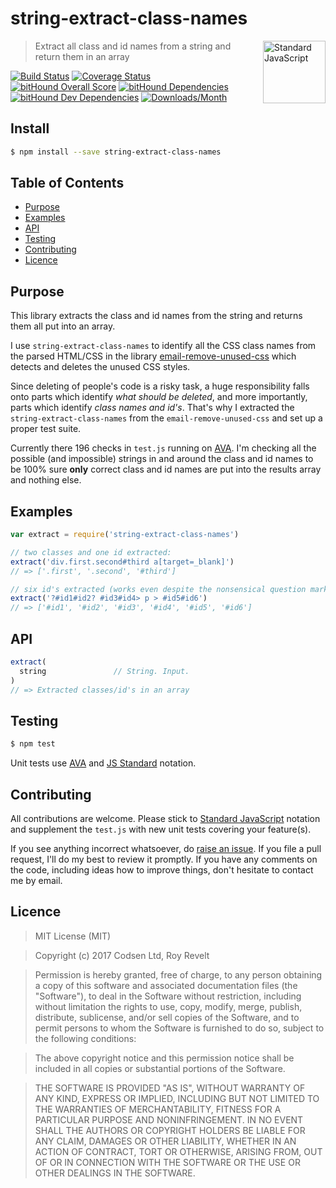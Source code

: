 # string-extract-class-names

<a href="https://standardjs.com" style="float: right; padding: 0 0 20px 20px;"><img src="https://cdn.rawgit.com/feross/standard/master/sticker.svg" alt="Standard JavaScript" width="100" align="right"></a>

> Extract all class and id names from a string and return them in an array

[![Build Status][travis-img]][travis-url]
[![Coverage Status][cov-img]][cov-url]
[![bitHound Overall Score][overall-img]][overall-url]
[![bitHound Dependencies][deps-img]][deps-url]
[![bitHound Dev Dependencies][dev-img]][dev-url]
[![Downloads/Month][downloads-img]][downloads-url]

## Install

```sh
$ npm install --save string-extract-class-names
```

## Table of Contents

<!-- START doctoc generated TOC please keep comment here to allow auto update -->
<!-- DON'T EDIT THIS SECTION, INSTEAD RE-RUN doctoc TO UPDATE -->


- [Purpose](#purpose)
- [Examples](#examples)
- [API](#api)
- [Testing](#testing)
- [Contributing](#contributing)
- [Licence](#licence)

<!-- END doctoc generated TOC please keep comment here to allow auto update -->

## Purpose

This library extracts the class and id names from the string and returns them all put into an array.

I use `string-extract-class-names` to identify all the CSS class names from the parsed HTML/CSS in the library [email-remove-unused-css](https://github.com/codsen/email-remove-unused-css) which detects and deletes the unused CSS styles.

Since deleting of people's code is a risky task, a huge responsibility falls onto parts which identify _what should be deleted_, and more importantly, parts which identify _class names and id's_. That's why I extracted the `string-extract-class-names` from the `email-remove-unused-css` and set up a proper test suite.

Currently there 196 checks in `test.js` running on [AVA](https://github.com/avajs/ava). I'm checking all the possible (and impossible) strings in and around the class and id names to be 100% sure **only** correct class and id names are put into the results array and nothing else.

## Examples

```js
var extract = require('string-extract-class-names')

// two classes and one id extracted:
extract('div.first.second#third a[target=_blank]')
// => ['.first', '.second', '#third']

// six id's extracted (works even despite the nonsensical question mark characters):
extract('?#id1#id2? #id3#id4> p > #id5#id6')
// => ['#id1', '#id2', '#id3', '#id4', '#id5', '#id6']
```

## API

```js
extract(
  string               // String. Input.
)
// => Extracted classes/id's in an array
```

## Testing

```bash
$ npm test
```

Unit tests use [AVA](https://github.com/avajs/ava) and [JS Standard](https://standardjs.com) notation.

## Contributing

All contributions are welcome. Please stick to [Standard JavaScript](https://standardjs.com) notation and supplement the `test.js` with new unit tests covering your feature(s).

If you see anything incorrect whatsoever, do [raise an issue](https://github.com/codsen/string-extract-class-names/issues). If you file a pull request, I'll do my best to review it promptly. If you have any comments on the code, including ideas how to improve things, don't hesitate to contact me by email.

## Licence

> MIT License (MIT)

> Copyright (c) 2017 Codsen Ltd, Roy Revelt

> Permission is hereby granted, free of charge, to any person obtaining a copy
of this software and associated documentation files (the "Software"), to deal
in the Software without restriction, including without limitation the rights
to use, copy, modify, merge, publish, distribute, sublicense, and/or sell
copies of the Software, and to permit persons to whom the Software is
furnished to do so, subject to the following conditions:

> The above copyright notice and this permission notice shall be included in all
copies or substantial portions of the Software.

> THE SOFTWARE IS PROVIDED "AS IS", WITHOUT WARRANTY OF ANY KIND, EXPRESS OR
IMPLIED, INCLUDING BUT NOT LIMITED TO THE WARRANTIES OF MERCHANTABILITY,
FITNESS FOR A PARTICULAR PURPOSE AND NONINFRINGEMENT. IN NO EVENT SHALL THE
AUTHORS OR COPYRIGHT HOLDERS BE LIABLE FOR ANY CLAIM, DAMAGES OR OTHER
LIABILITY, WHETHER IN AN ACTION OF CONTRACT, TORT OR OTHERWISE, ARISING FROM,
OUT OF OR IN CONNECTION WITH THE SOFTWARE OR THE USE OR OTHER DEALINGS IN THE
SOFTWARE.

[travis-img]: https://travis-ci.org/codsen/string-extract-class-names.svg?branch=master
[travis-url]: https://travis-ci.org/codsen/string-extract-class-names

[cov-img]: https://coveralls.io/repos/github/codsen/string-extract-class-names/badge.svg?branch=master
[cov-url]: https://coveralls.io/github/codsen/string-extract-class-names?branch=master

[overall-img]: https://www.bithound.io/github/codsen/string-extract-class-names/badges/score.svg
[overall-url]: https://www.bithound.io/github/codsen/string-extract-class-names

[deps-img]: https://www.bithound.io/github/codsen/string-extract-class-names/badges/dependencies.svg
[deps-url]: https://www.bithound.io/github/codsen/string-extract-class-names/master/dependencies/npm

[dev-img]: https://www.bithound.io/github/codsen/string-extract-class-names/badges/devDependencies.svg
[dev-url]: https://www.bithound.io/github/codsen/string-extract-class-names/master/dependencies/npm

[downloads-img]: https://img.shields.io/npm/dm/string-extract-class-names.svg
[downloads-url]: https://www.npmjs.com/package/string-extract-class-names
